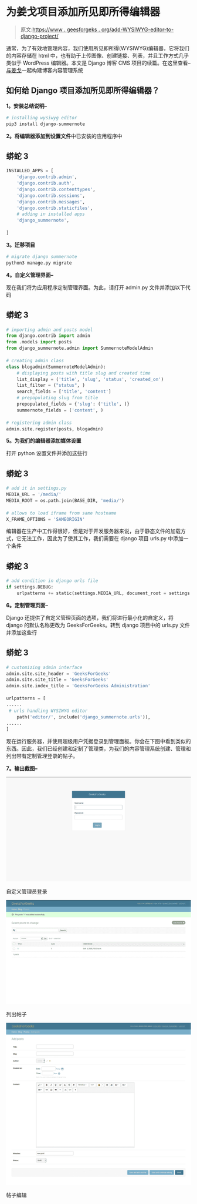 # 为姜戈项目添加所见即所得编辑器

> 原文:[https://www . geesforgeks . org/add-WYSIWYG-editor-to-django-project/](https://www.geeksforgeeks.org/adding-wysiwyg-editor-to-django-project/)

通常，为了有效地管理内容，我们使用所见即所得(WYSIWYG)编辑器，它将我们的内容存储在 html 中，也有助于上传图像、创建链接、列表，并且工作方式几乎类似于 WordPress 编辑器。本文是 Django 博客 CMS 项目的续篇。在这里查看–[与姜戈](https://www.geeksforgeeks.org/building-blog-cms-content-management-system-with-django/)一起构建博客内容管理系统

## 如何给 Django 项目添加所见即所得编辑器？

**1。安装总结说明–**

```py
# installing wysiwyg editor
pip3 install django-summernote
```

**2。将编辑器添加到设置文件**中已安装的应用程序中

## 蟒蛇 3

```py
INSTALLED_APPS = [
    'django.contrib.admin',
    'django.contrib.auth',
    'django.contrib.contenttypes',
    'django.contrib.sessions',
    'django.contrib.messages',
    'django.contrib.staticfiles',
    # adding in installed apps
    'django_summernote',

]
```

**3。迁移项目**

```py
# migrate django summernote
python3 manage.py migrate
```

**4。自定义管理界面–**

现在我们将为应用程序定制管理界面。为此，请打开 admin.py 文件并添加以下代码

## 蟒蛇 3

```py
# importing admin and posts model
from django.contrib import admin
from .models import posts
from django_summernote.admin import SummernoteModelAdmin

# creating admin class
class blogadmin(SummernoteModelAdmin):
    # displaying posts with title slug and created time
    list_display = ('title', 'slug', 'status', 'created_on')
    list_filter = ("status", )
    search_fields = ['title', 'content']
    # prepopulating slug from title
    prepopulated_fields = {'slug': ('title', )}
    summernote_fields = ('content', )

# registering admin class
admin.site.register(posts, blogadmin)
```

**5。为我们的编辑器添加媒体设置**

打开 python 设置文件并添加这些行

## 蟒蛇 3

```py
# add it in settings.py
MEDIA_URL = '/media/'
MEDIA_ROOT = os.path.join(BASE_DIR, 'media/')

# allows to load iframe from same hostname
X_FRAME_OPTIONS = 'SAMEORIGIN'
```

编辑器在生产中工作得很好，但是对于开发服务器来说，由于静态文件的加载方式，它无法工作，因此为了使其工作，我们需要在 django 项目 urls.py 中添加一个条件

## 蟒蛇 3

```py
# add condition in django urls file
if settings.DEBUG:
    urlpatterns += static(settings.MEDIA_URL, document_root = settings.MEDIA_ROOT)
```

**6。定制管理页面–**

Django 还提供了自定义管理页面的选项，我们将进行最小化的自定义，将 django 的默认名称更改为 GeeksForGeeks。转到 django 项目中的 urls.py 文件并添加这些行

## 蟒蛇 3

```py
# customizing admin interface
admin.site.site_header = 'GeeksForGeeks'
admin.site.site_title = 'GeeksForGeeks'
admin.site.index_title = 'GeeksForGeeks Administration'

urlpatterns = [
......
 # urls handling WYSIWYG editor
    path('editor/', include('django_summernote.urls')),
......
]
```

现在运行服务器，并使用超级用户凭据登录到管理面板。你会在下图中看到类似的东西。因此，我们已经创建和定制了管理类，为我们的内容管理系统创建、管理和列出带有定制管理登录的帖子。

**7。输出截图–**

![](img/6fc0c0e4a872ca0e6c920ac9dba47ade.png)

自定义管理员登录

![](img/556a7f7b1ff0aba28e3827cccb3f8e7d.png)

列出帖子

![](img/4c4519507298b8fd7dc9e6e7e4aca423.png)

帖子编辑